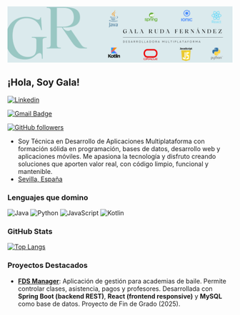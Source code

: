 
![Gala Ruda](https://github.com/galarudaf/galarudaf/blob/main/img/banner.png)

## ¡Hola, Soy Gala!

[![Linkedin](https://img.shields.io/badge/LinkedIn--blue?style=social&logo=linkedin)](https://www.linkedin.com/in/gala-ruda-fernandez)

[![Gmail Badge](https://img.shields.io/badge/-gala.ruda.f@gmail.com-c14438?style=social&logo=Gmail&logoColor=red)](mailto:gala.ruda.f@gmail.com)

[![GitHub followers](https://img.shields.io/github/followers/galarudaf?label=Follow&style=social)](https://github.com/galarudaf)


* Soy Técnica en Desarrollo de Aplicaciones Multiplataforma con formación sólida en programación, bases de datos, desarrollo web y aplicaciones móviles. Me apasiona la tecnología y disfruto creando soluciones que aporten valor real, con código limpio, funcional y mantenible.
* [Sevilla, España](https://www.youtube.com/watch?v=9-PCsRiv6Us)
### Lenguajes que domino

![Java](https://img.shields.io/badge/Java-ED8B00?style=for-the-badge&logo=openjdk&logoColor=white)
![Python](https://img.shields.io/badge/Python-3776AB?style=for-the-badge&logo=python&logoColor=white)
![JavaScript](https://img.shields.io/badge/JavaScript-F7DF1E?style=for-the-badge&logo=javascript&logoColor=black)
![Kotlin](https://img.shields.io/badge/Kotlin-0095D5?style=for-the-badge&logo=kotlin&logoColor=white)

### GitHub Stats

[![Top Langs](https://github-readme-stats.vercel.app/api/top-langs/?username=galarudaf&layout=compact&theme=default)](https://github.com/galarudaf)

### Proyectos Destacados

- [**FDS Manager**](https://github.com/galarudaf/FDSManager): Aplicación de gestión para academias de baile. Permite controlar clases, asistencia, pagos y profesores. Desarrollada con **Spring Boot (backend REST)**, **React (frontend responsive)** y **MySQL** como base de datos. Proyecto de Fin de Grado (2025).
